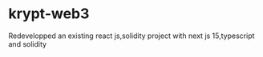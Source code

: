 ﻿# krypt-web3
Redevelopped an existing react js,solidity project with next js 15,typescript and solidity
